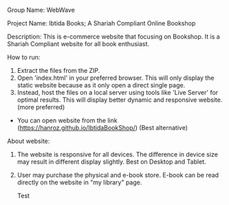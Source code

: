 Group Name: WebWave

Project Name: Ibtida Books; A Shariah Compliant Online Bookshop

Description: This is e-commerce website that focusing on Bookshop.
             It is a Shariah Compliant website for all book
             enthusiast.

How to run:
1. Extract the files from the ZIP.
2. Open 'index.html' in your preferred browser. This will only
   display the static website because as it only open a direct
   single page.
3. Instead, host the files on a local server using tools like
   'Live Server' for optimal results. This will display better
   dynamic and responsive website. (more preferred)

* You can open website from the link (https://hanroz.github.io/IbtidaBookShop/) (Best alternative)

About website:
1. The website is responsive for all devices.
   The difference in device size may result in different
   display slightly. Best on Desktop and Tablet.
2. User may purchase the physical and e-book store.
   E-book can be read directly on the website in "my library" page.

   Test
